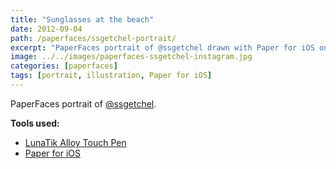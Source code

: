 ```yaml
---
title: "Sunglasses at the beach"
date: 2012-09-04
path: /paperfaces/ssgetchel-portrait/
excerpt: "PaperFaces portrait of @ssgetchel drawn with Paper for iOS on an iPad."
image: ../../images/paperfaces-ssgetchel-instagram.jpg
categories: [paperfaces]
tags: [portrait, illustration, Paper for iOS]
---
```


PaperFaces portrait of [@ssgetchel](http://instagram.com/ssgetchel).

**Tools used:**

- [LunaTik Alloy Touch Pen](https://www.amazon.com/gp/product/B00821TR7G/ref=as_li_ss_tl?ie=UTF8&tag=mademist-20&linkCode=as2&camp=1789&creative=390957&creativeASIN=B00821TR7G)
- [Paper for iOS](https://paper.bywetransfer.com/)
